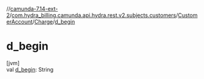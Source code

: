 //[camunda-7.14-ext-2](../../../../index.md)/[com.hydra_billing.camunda.api.hydra.rest.v2.subjects.customers](../../index.md)/[CustomerAccount](../index.md)/[Charge](index.md)/[d_begin](d_begin.md)

# d_begin

[jvm]\
val [d_begin](d_begin.md): String
